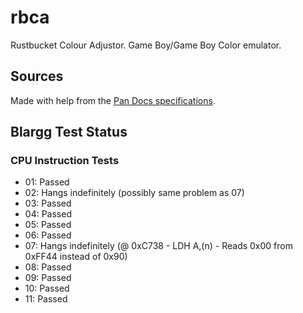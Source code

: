 # rbca

Rustbucket Colour Adjustor. Game Boy/Game Boy Color emulator.

## Sources

Made with help from the [Pan Docs specifications](http://bgb.bircd.org/pandocs.htm#cgbregisters).

## Blargg Test Status

### CPU Instruction Tests

- 01: Passed
- 02: Hangs indefinitely (possibly same problem as 07)
- 03: Passed
- 04: Passed
- 05: Passed
- 06: Passed
- 07: Hangs indefinitely (@ 0xC738 - LDH A,(n) - Reads 0x00 from 0xFF44 instead of 0x90)
- 08: Passed
- 09: Passed
- 10: Passed
- 11: Passed

